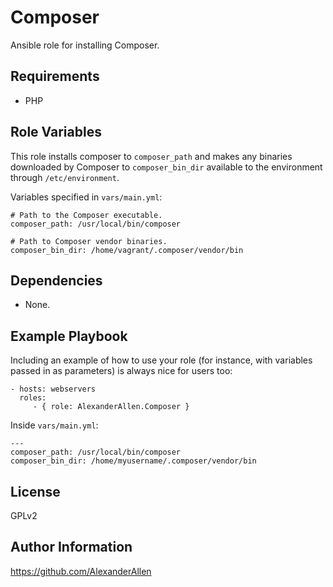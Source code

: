 Composer
=============

Ansible role for installing Composer.

Requirements
------------

- PHP

Role Variables
--------------

This role installs composer to `composer_path` and makes any binaries downloaded by Composer
to `composer_bin_dir` available to the environment through `/etc/environment`.

Variables specified in `vars/main.yml`:

    # Path to the Composer executable.
    composer_path: /usr/local/bin/composer

    # Path to Composer vendor binaries.
    composer_bin_dir: /home/vagrant/.composer/vendor/bin

Dependencies
------------

 - None.

Example Playbook
----------------

Including an example of how to use your role (for instance, with variables passed in as parameters) is always nice for users too:

    - hosts: webservers
      roles:
         - { role: AlexanderAllen.Composer }

Inside `vars/main.yml`:

    ---
    composer_path: /usr/local/bin/composer
    composer_bin_dir: /home/myusername/.composer/vendor/bin

License
-------

GPLv2

Author Information
------------------

https://github.com/AlexanderAllen
